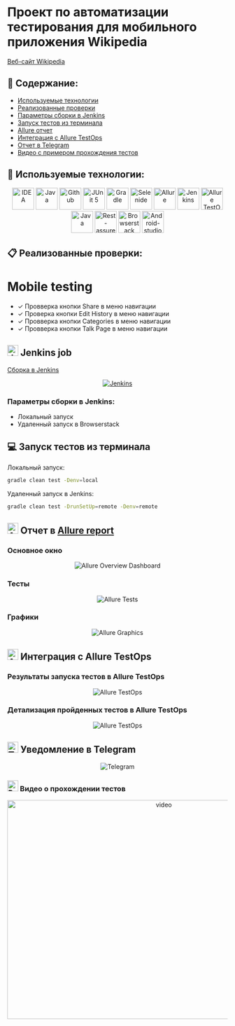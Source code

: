 # Проект по автоматизации тестирования для мобильного приложения Wikipedia
<a target="_blank" href="https://www.wikipedia.org/">Веб-сайт Wikipedia</a>

## :scroll: Содержание:

* <a href="#stack">Используемые технологии</a>
* <a href="#verifications">Реализованные проверки</a>
* <a href="#jenkins-build">Параметры сборки в Jenkins</a>
* <a href="#terminal-run">Запуск тестов из терминала</a>
* <a href="#allure-report">Allure отчет</a>
* <a href="#allure-TestOps">Интеграция с Allure TestOps</a>
* <a href="#telegram-notification">Отчет в Telegram</a>
* <a href="#browserstack-video">Видео с примером прохождения тестов</a>

<a id="stack"></a>
## 🔧 Используемые технологии:

<p align="center">
<a href="https://www.jetbrains.com/idea/"><img src="Media/Intelij_IDEA.svg" width="50" height="50"  alt="IDEA"/></a>
<a href="https://www.java.com/"><img src="Media/Java.svg" width="50" height="50"  alt="Java"/></a>
<a href="https://github.com/"><img src="Media/Github.svg" width="50" height="50"  alt="Github"/></a>
<a href="https://junit.org/junit5/"><img src="Media/JUnit5.svg" width="50" height="50"  alt="JUnit 5"/></a>
<a href="https://gradle.org/"><img src="Media/Gradle.svg" width="50" height="50"  alt="Gradle"/></a>
<a href="https://selenide.org/"><img src="Media/Selenide.svg" width="50" height="50"  alt="Selenide"/></a>
<a href="https://github.com/allure-framework/allure2"><img src="Media/Allure_Report.svg" width="50" height="50"  alt="Allure"/></a>
<a href="https://www.jenkins.io/"><img src="Media/Jenkins.svg" width="50" height="50"  alt="Jenkins"/></a>
<a href="https://qameta.io/"><img src="Media/allureTestOps.svg" width="50" height="50"  alt="Allure TestOps"/></a>
<a href="https://www.java.com"><img src="Media/Java.svg" width="50" height="50"  alt="Java"/></a>
<a href="https://rest-assured.io/"><img src="Media/rest-assured-logo.svg" width="50" height="50"  alt="Rest-assured"/></a>
<a href="https://www.browserstack.com/"><img src="Media/browserstack.svg" width="50" height="50"  alt="Browserstack"/></a>
<a href="https://developer.android.com/studio"><img src="Media/androidstudio.svg" width="50" height="50"  alt="Android-studio"/></a>
</p>

<a id="verifications"></a>
## :clipboard: Реализованные проверки:

# Mobile testing
- ✓ Провверка кнопки Share в меню навигации
- ✓ Проверка кнопки Edit History в меню навигации
- ✓ Провверка кнопки Categories в меню навигации
- ✓ Провверка кнопки Talk Page в меню навигации

## <img src="Media/Jenkins.svg" width="25" height="25"  alt="Jenkins"/></a> Jenkins job
<a target="_blank" href="https://jenkins.autotests.cloud/job/C16-Denis_Antonov_0_0-projectWikipediaApp/">Сборка в Jenkins</a>
<p align="center">
<a href="https://jenkins.autotests.cloud/job/C16-Denis_Antonov_0_0-projectWikipediaApp/"><img src="Media/Jenkins_Build.png" alt="Jenkins"/></a>
</p>

<a id="jenkins-build"></a>
### Параметры сборки в Jenkins:

- Локальный запуск
- Удаленный запуск в Browserstack

<a id="terminal-run"></a>
## :computer: Запуск тестов из терминала

Локальный запуск:
```bash
gradle clean test -Denv=local
```

Удаленный запуск в Jenkins:
```bash
gradle clean test -DrunSetUp=remote -Denv=remote
```

<a id="allure-report"></a>
## <img src="Media/Allure_Report.svg" width="25" height="25"  alt="Allure"/></a> Отчет в <a target="_blank" href="https://jenkins.autotests.cloud/job/C16-Denis_Antonov_0_0-projectWikipediaApp/15/allure/">Allure report</a>

### Основное окно

<p align="center">
<img title="Allure Overview Dashboard" src="Media/Allure_Report_Overview.png">
</p>

### Тесты

<p align="center">
<img title="Allure Tests" src="Media/Allure_Report_Tests.png">
</p>

### Графики

<p align="center">
<img title="Allure Graphics" src="Media/Allure_Report_Graphs.png">
</p>


<a id="allure-TestOps"></a>
## <img src="Media/allureTestOps.svg" width="25" height="25"  alt="Allure TestOps"/></a> Интеграция с Allure TestOps

### Результаты запуска тестов в Allure TestOps

<p align="center">
<img title="Allure TestOps" src="Media/Allure_TestOps_Dashboard.png">
</p>

### Детализация пройденных тестов в Allure TestOps

<p align="center">
<img title="Allure TestOps" src="Media/Allure_TestOps_TestCases.png">
</p>


<a id="telegram-notification"></a>
## <img src="Media/Telegram.svg" width="25" height="25"  alt="Telegram"/></a> Уведомление в Telegram

<p align="center">
<img title="Telegram" src="Media/Telegram_notifications.png">
</p>

<a id="browserstack-video"></a>
### <img src="Media/browserstack.svg" width="25" height="25"  alt="Browserstack video"/></a> Видео о прохождении тестов

<p align="center">
<img title="Browserstack Video" src="Media/BrowserstackVideoGif.gif" width="700" height="500"  alt="video"> 
</p>